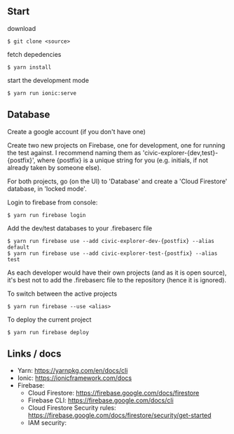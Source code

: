 ## Start ##

download

    $ git clone <source>

fetch depedencies

    $ yarn install

start the development mode

    $ yarn run ionic:serve

## Database ##

Create a google account (if you don't have one)

Create two new projects on Firebase, one for development, one for running the test
against. I recommend naming them as 'civic-explorer-{dev,test}-{postfix}', where
{postfix} is a unique string for you (e.g. initials, if not already taken by
someone else).

For both projects, go (on the UI) to 'Database' and create a 'Cloud Firestore'
database, in 'locked mode'.

Login to firebase from console:

    $ yarn run firebase login

Add the dev/test databases to your .firebaserc file

    $ yarn run firebase use --add civic-explorer-dev-{postfix} --alias default
    $ yarn run firebase use --add civic-explorer-test-{postfix} --alias test

As each developer would have their own projects (and as it is open source), it's
best not to add the .firebaserc file to the repository (hence it is ignored).

To switch between the active projects

    $ yarn run firebase --use <alias>

To deploy the current project

    $ yarn run firebase deploy


## Links / docs ##

 * Yarn: https://yarnpkg.com/en/docs/cli
 * Ionic: https://ionicframework.com/docs
 * Firebase:
   * Cloud Firestore: https://firebase.google.com/docs/firestore
   * Firebase CLI: https://firebase.google.com/docs/cli
   * Cloud Firestore Security rules: https://firebase.google.com/docs/firestore/security/get-started
   * IAM security:
